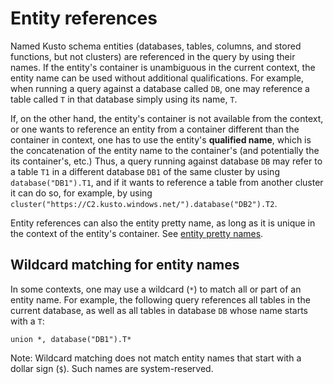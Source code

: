 # Entity references

Named Kusto schema entities (databases, tables, columns, and stored functions,
but not clusters) are referenced in the query by using their names. If the entity's
container is unambiguous in the current context, the entity name can be used
without additional qualifications. For example, when running a query against a
database called `DB`, one may reference a table called `T` in that database
simply using its name, `T`.

If, on the other hand, the entity's container is not available from the
context, or one wants to reference an entity from a container different than
the container in context, one has to use the entity's **qualified name**,
which is the concatenation of the entity name to the container's (and potentially
the its container's, etc.) Thus, a query running against database `DB` may
refer to a table `T1` in a different database `DB1` of the same cluster by using
`database("DB1").T1`, and if it wants to reference a table from another cluster
it can do so, for example, by using `cluster("https://C2.kusto.windows.net/").database("DB2").T2`.

Entity references can also the entity pretty name, as long as it is unique
in the context of the entity's container. See [entity pretty names](./entity-names.md#entity-pretty-names).

## Wildcard matching for entity names

In some contexts, one may use a wildcard (`*`) to match all or part of an entity
name. For example, the following query references all tables in the current database,
as well as all tables in database `DB` whose name starts with a `T`:

<!-- csl -->
```
union *, database("DB1").T*
```

Note: Wildcard matching does not match entity names that start with a dollar sign (`$`).
Such names are system-reserved.




